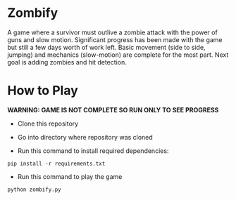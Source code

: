 # Zombify
A game where a survivor must outlive a zombie attack with the power of guns and slow motion. Significant progress has been made with the game but still a few days worth of work left.  Basic movement (side to side, jumping) and mechanics (slow-motion) are complete for the most part. Next goal is adding zombies and hit detection. 

# How to Play
**WARNING: GAME IS NOT COMPLETE SO RUN ONLY TO SEE PROGRESS**
- Clone this repository

- Go into directory where repository was cloned

- Run this command to install required dependencies:
```
pip install -r requirements.txt
```

- Run this command to play the game
```
python zombify.py
```



